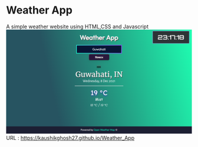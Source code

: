 # Weather App
A simple weather website using HTML,CSS and Javascript
![Weather-App-img](https://github.com/KaushikGhosh27/Weather_App/blob/main/images/Weather_App.png)
URL : https://kaushikghosh27.github.io/Weather_App
